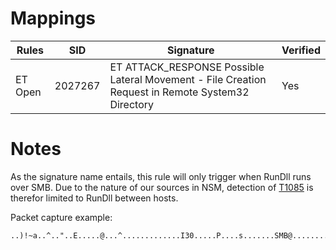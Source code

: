 # Mappings

| Rules     |    SID    | Signature                                                                                          |  Verified |
| --------- | --------- | -------------------------------------------------------------------------------------------------- | --------- |
| ET Open   |  2027267  | ET ATTACK\_RESPONSE Possible Lateral Movement - File Creation Request in Remote System32 Directory |    Yes    |

# Notes

As the signature name entails, this rule will only trigger when RunDll runs over SMB. Due to the nature of our sources in NSM, detection of [T1085](https://attack.mitre.org/techniques/T1085/) is therefor limited to RunDll between hosts.

Packet capture example:

```
..)!~a..^.."..E.....@...^.............I30.....P....s.......SMB@...............................-..................Hm<...R.l9.......................................@...x.:.........W.i.n.d.o.w.s.\.S.y.s.t.e.m.3.2.\.s.q.l.s.r.v.3.2...d.l.l.
```
